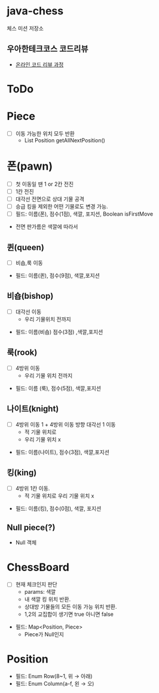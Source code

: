 # java-chess

체스 미션 저장소

## 우아한테크코스 코드리뷰

- [온라인 코드 리뷰 과정](https://github.com/woowacourse/woowacourse-docs/blob/master/maincourse/README.md)

# ToDo
# Piece
- [ ] 이동 가능한 위치 모두 반환
  - List Position getAllNextPosition()
# 폰(pawn)
- [ ]  첫 이동일 땐 1 or 2칸 전진
- [ ]  1칸 전진
- [ ]  대각선 전면으로 상대 기물 공격
- [ ]  승급 킹을 제외한 어떤 기물로도 변경 가능.
- [ ]  필드: 이름(폰), 점수(1점), 색깔, 포지션, Boolean isFirstMove
- 전면 판가름은 색깔에 따라서

## 퀸(queen)

- [ ]  비숍,룩 이동
- 필드: 이름(퀸), 점수(9점), 색깔,포지션

## 비숍(bishop)

- [ ]  대각선 이동
    - 우리 기물위치 전까지
- 필드: 이름(비숍) 점수(3점) ,색깔,포지션

## 룩(rook)

- [ ]  4방위 이동
    - 우리 기물 위치 전까지
- 필드: 이름 (룩), 점수(5점), 색깔,포지션

## 나이트(knight)

- [ ] 4방위 이동 1 + 4방위 이동 방향 대각선 1 이동
    - 적 기물 위치로
    - 우리 기물 위치 x
- 필드: 이름(나이트), 점수(3점), 색깔,포지션

## 킹(king)

- [ ] 4방위 1칸 이동.
    - 적 기물 위치로 우리 기물 위치 x
- 필드: 이름(킹), 점수(0점), 색깔, 포지션

## Null piece(?)

- Null 객체

# ChessBoard

- [ ]  현재 체크인지 판단
    - params: 색깔
    - 내 색깔 킹 위치 반환.
    - 상대방 기물들의 모든 이동 가능 위치 반환.
    - 1,2의 교집합이 생기면 true 아니면 false
-  필드: Map<Position, Piece>
    - Piece가 Null인지

# Position
- 필드: Enum Row(8~1, 위 → 아래)
- 필드: Enum Column(a-f, 왼 → 오)

